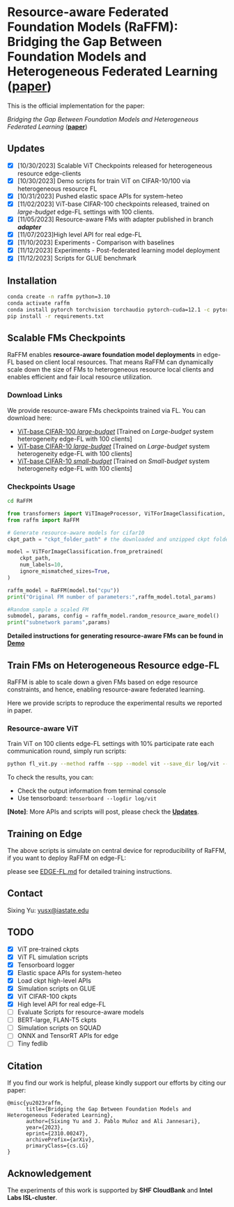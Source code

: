 # Resource-aware Federated Foundation Models (RaFFM): Bridging the Gap Between Foundation Models and Heterogeneous Federated Learning ([paper](https://arxiv.org/pdf/2310.00247.pdf))

This is the official implementation for the paper:

_Bridging the Gap Between Foundation Models and Heterogeneous Federated Learning_ ([**paper**](https://arxiv.org/pdf/2310.00247.pdf))

## Updates

- [x] [10/30/2023] Scalable ViT Checkpoints released for heterogeneous resource edge-clients
- [x] [10/30/2023] Demo scripts for train ViT on CIFAR-10/100 via heterogeneous resource FL
- [x] [10/31/2023] Pushed elastic space APIs for system-heteo
- [x] [11/02/2023] ViT-base CIFAR-100 checkpoints released, trained on _large-budget_ edge-FL settings with 100 clients.
- [x] [11/05/2023] Resource-aware FMs with adapter published in branch **_adapter_**
- [x] [11/07/2023]High level API for real edge-FL
- [x] [11/10/2023] Experiments - Comparison with baselines
- [x] [11/12/2023] Experiments - Post-federated learning model deployment
- [x] [11/12/2023] Scripts for GLUE benchmark

## Installation

```bash
conda create -n raffm python=3.10
conda activate raffm
conda install pytorch torchvision torchaudio pytorch-cuda=12.1 -c pytorch -c nvidia
pip install -r requirements.txt
```

## Scalable FMs Checkpoints

RaFFM enables **resource-aware foundation model deployments** in edge-FL based on client local resources. That means RaFFM can dynamically scale down the size of FMs to heterogeneous resource local clients and enables efficient and fair local resource utilization.

### Download Links

We provide resource-aware FMs checkpoints trained via FL. You can download here:

- [ViT-base CIFAR-100 _large-budget_](https://iowastate-my.sharepoint.com/:f:/g/personal/yusx_iastate_edu/El-nYhaOiINOoLHXsqqXqAkBOUEc_ohu-gGK0ms8neEFDQ) [Trained on *Large-budget* system heterogeneity edge-FL with 100 clients]
- [ViT-base CIFAR-10 _large-budget_](https://iowastate-my.sharepoint.com/:f:/g/personal/yusx_iastate_edu/EkAE4V6VyO1JnpN9j-0QznUBjtREcIVttgVL9sjeP7mfvA) [Trained on *Large-budget* system heterogeneity edge-FL with 100 clients]
- [ViT-base CIFAR-10 _small-budget_](https://iowastate-my.sharepoint.com/:u:/g/personal/yusx_iastate_edu/EYVquHHGqFBLlwZpSrfVTUYBJDcOCvD3Cw2AWk3BdseWjQ) [Trained on *Small-budget* system heterogeneity edge-FL with 100 clients]

### Checkpoints Usage

```bash
cd RaFFM
```

<!-- # RaFFM
# ├──
# |   ├── .gitignore
# |   ├── fl_vit.py
# |   ├── requirements.txt
# |   ├── ...
# ├── raffm
# |   ├── ...

``` -->

```python
from transformers import ViTImageProcessor, ViTForImageClassification, TrainingArguments, Trainer
from raffm import RaFFM

# Generate resource-aware models for cifar10
ckpt_path = "ckpt_folder_path" # the downloaded and unzipped ckpt folder path

model = ViTForImageClassification.from_pretrained(
    ckpt_path,
    num_labels=10,
    ignore_mismatched_sizes=True,
)

raffm_model = RaFFM(model.to("cpu"))
print("Original FM number of parameters:",raffm_model.total_params)

#Random sample a scaled FM
submodel, params, config = raffm_model.random_resource_aware_model()
print("subnetwork params",params)
```

**Detailed instructions for generating resource-aware FMs can be found in [Demo](./fm_scaling.ipynb)**

## Train FMs on Heterogeneous Resource edge-FL

RaFFM is able to scale down a given FMs based on edge resource constraints, and hence, enabling resource-aware federated learning.

Here we provide scripts to reproduce the experimental results we reported in paper.

### Resource-aware ViT

Train ViT on 100 clients edge-FL settings with 10% participate rate each communication round, simply run scripts:

```bash
python fl_vit.py --method raffm --spp --model vit --save_dir log/vit --dataset cifar10 --num_clients 100 --lr 3e-5
```

To check the results, you can:

- Check the output information from terminal console
- Use tensorboard: `tensorboard --logdir log/vit`

**[Note]**: More APIs and scripts will post, please check the [**Updates**](#updates).

## Training on Edge

The above scripts is simulate on central device for reproducibility of RaFFM, if you want to deploy RaFFM on edge-FL:

please see [EDGE-FL.md](TRAINING.md) for detailed training instructions.

## Contact

Sixing Yu: <yusx@iastate.edu>

## TODO

- [x] ViT pre-trained ckpts
- [x] ViT FL simulation scripts
- [x] Tensorboard logger
- [x] Elastic space APIs for system-heteo
- [x] Load ckpt high-level APIs
- [x] Simulation scripts on GLUE
- [x] ViT CIFAR-100 ckpts
- [x] High level API for real edge-FL
- [ ] Evaluate Scripts for resource-aware models
- [ ] BERT-large, FLAN-T5 ckpts
- [ ] Simulation scripts on SQUAD
- [ ] ONNX and TensorRT APIs for edge
- [ ] Tiny fedlib

## Citation

If you find our work is helpful, please kindly support our efforts by citing our paper:

```
@misc{yu2023raffm,
      title={Bridging the Gap Between Foundation Models and Heterogeneous Federated Learning},
      author={Sixing Yu and J. Pablo Muñoz and Ali Jannesari},
      year={2023},
      eprint={2310.00247},
      archivePrefix={arXiv},
      primaryClass={cs.LG}
}
```

## Acknowledgement

The experiments of this work is supported by **SHF CloudBank** and **Intel Labs ISL-cluster**.
